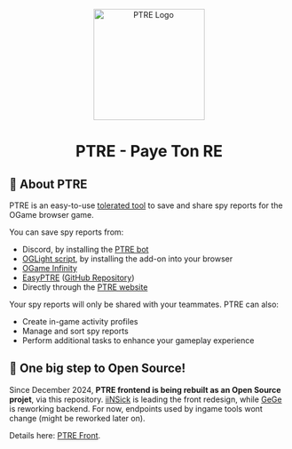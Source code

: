 <p align="center">
    <img src="https://ptre.chez.gg/img/ptre_logo_trans.png" height="200px" alt="PTRE Logo" />
</p>

<h1 align="center">PTRE - Paye Ton RE</h1>

## 📖 About PTRE

PTRE is an easy-to-use [tolerated tool](https://forum.origin.ogame.gameforge.com/forum/thread/37-ptre-spy-report-sharing-tool-over-discord-oglight-infinity/) to save and share spy reports for the OGame browser game.

You can save spy reports from:
- Discord, by installing the [PTRE bot](https://discordapp.com/oauth2/authorize?&client_id=512294332058042388&scope=bot)
- [OGLight script](https://openuserjs.org/scripts/nullNaN/OGLight), by installing the add-on into your browser
- [OGame Infinity](https://ogameinfinity.com/)
- [EasyPTRE](https://openuserjs.org/scripts/GeGe_GM/EasyPTRE) ([GitHub Repository](https://github.com/ogame-paye-ton-re/easyptre))
- Directly through the [PTRE website](https://ptre.chez.gg/)

Your spy reports will only be shared with your teammates. PTRE can also:
- Create in-game activity profiles
- Manage and sort spy reports
- Perform additional tasks to enhance your gameplay experience

## 🚀 One big step to Open Source!

Since December 2024, **PTRE frontend is being rebuilt as an Open Source projet**, via this repository. [iiNSick](https://github.com/Jbaukens) is leading the front redesign, while [GeGe](https://github.com/GeGeGM) is reworking backend. For now, endpoints used by ingame tools wont change (might be reworked later on).

Details here: [PTRE Front](https://github.com/ogame-paye-ton-re/ptre-front).
